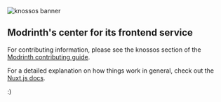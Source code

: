 ![knossos banner](https://user-images.githubusercontent.com/12068027/100479893-d9b5a380-30ac-11eb-9db9-0c09d400f13f.png)

## Modrinth's center for its frontend service

For contributing information, please see the knossos section of the [Modrinth contributing guide](https://support.modrinth.com/en/articles/8802215-contributing-to-modrinth#h_1bc6570903).

For a detailed explanation on how things work in general, check out the [Nuxt.js docs](https://nuxt.com).

:)
